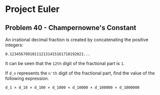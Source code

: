 # Project Euler

## Problem 40 - Champernowne's Constant

An irrational decimal fraction is created by concatenating the positive integers:

    0.123456789101112131415161718192021...

It can be seen that the `12th` digit of the fractional part is `1`.

If `d_n` represents the `n'th` digit of the fractional part, find the value of the following expression.

    d_1 × d_10 × d_100 × d_1000 × d_10000 × d_100000 × d_1000000
